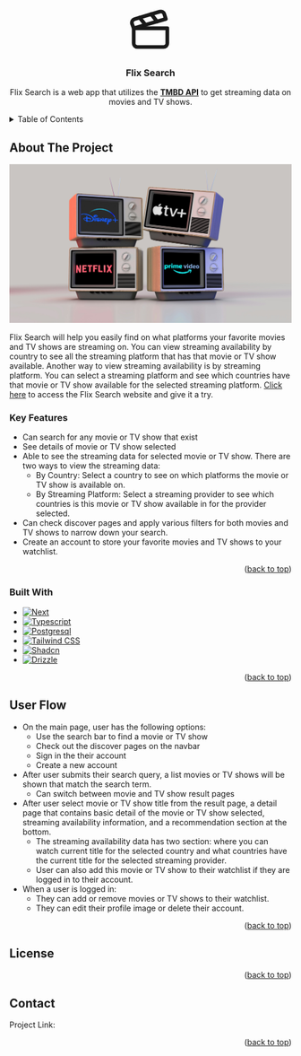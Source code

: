 <!-- Improved compatibility of back to top link: See: https://github.com/othneildrew/Best-README-Template/pull/73 -->

<a name="readme-top"></a>

<!--
*** Thanks for checking out the Best-README-Template. If you have a suggestion
*** that would make this better, please fork the repo and create a pull request
*** or simply open an issue with the tag "enhancement".
*** Don't forget to give the project a star!
*** Thanks again! Now go create something AMAZING! :D
-->

<!-- PROJECT SHIELDS -->
<!--
*** I'm using markdown "reference style" links for readability.
*** Reference links are enclosed in brackets [ ] instead of parentheses ( ).
*** See the bottom of this document for the declaration of the reference variables
*** for contributors-url, forks-url, etc. This is an optional, concise syntax you may use.
*** https://www.markdownguide.org/basic-syntax/#reference-style-links
-->

<!-- [![Contributors][contributors-shield]][contributors-url]
[![Forks][forks-shield]][forks-url]
[![Stargazers][stars-shield]][stars-url]
[![Issues][issues-shield]][issues-url]
[![MIT License][license-shield]][license-url]
[![LinkedIn][linkedin-shield]][linkedin-url] -->

<!-- PROJECT LOGO -->
<br />
<div align="center">
  <a href="#">
      <svg xmlns="http://www.w3.org/2000/svg" width="80" height="80" viewBox="0 0 24 24" fill="none" stroke="currentColor" stroke-width="2" stroke-linecap="round" stroke-linejoin="round" class="lucide lucide-clapperboard"><path d="M20.2 6 3 11l-.9-2.4c-.3-1.1.3-2.2 1.3-2.5l13.5-4c1.1-.3 2.2.3 2.5 1.3Z"/><path d="m6.2 5.3 3.1 3.9"/><path d="m12.4 3.4 3.1 4"/><path d="M3 11h18v8a2 2 0 0 1-2 2H5a2 2 0 0 1-2-2Z"/></svg>
  </a>

<h3 align="center">Flix Search</h3>

  <p align="center">
    Flix Search is a web app that utilizes the <a href="https://developer.themoviedb.org/docs/getting-started"><strong>TMBD API</strong></a> to get streaming data on movies and TV shows.
    <!-- <br />
    <a href="https://github.com/github_username/repo_name"><strong>Explore the docs »</strong></a>
    <br />
    <br />
    <a href="https://github.com/github_username/repo_name">View Demo</a>
    ·
    <a href="https://github.com/github_username/repo_name/issues/new?labels=bug&template=bug-report---.md">Report Bug</a>
    ·
    <a href="https://github.com/github_username/repo_name/issues/new?labels=enhancement&template=feature-request---.md">Request Feature</a> -->
  </p>
</div>

<!-- TABLE OF CONTENTS -->
<details>
  <summary>Table of Contents</summary>
  <ol>
    <li>
      <a href="#about-the-project">About The Project</a>
      <ul>
        <li><a href="#built-with">Built With</a></li>
      </ul>
    </li>
    <li><a href="#user-flow">User Flow</a></li>
    <li><a href="#license">License</a></li>
    <li><a href="#contact">Contact</a></li>
  </ol>
</details>

<!-- ABOUT THE PROJECT -->

## About The Project

<!-- [![Global Streaming Search Screen Shot][./public/streamingProviders.jpg]](#) -->

![The San Juan Mountains are beautiful!](/public/streamingProviders.jpg "San Juan Mountains")

Flix Search will help you easily find on what platforms your favorite movies and TV shows are streaming on. You can view streaming availability by country to see all the streaming platform that has that movie or TV show available. Another way to view streaming availability is by streaming platform. You can select a streaming platform and see which countries have that movie or TV show available for the selected streaming platform. [Click here](#) to access the Flix Search website and give it a try.

### Key Features

- Can search for any movie or TV show that exist
- See details of movie or TV show selected
- Able to see the streaming data for selected movie or TV show. There are two ways to view the streaming data:
  - By Country: Select a country to see on which platforms the movie or TV show is available on.
  - By Streaming Platform: Select a streaming provider to see which countries is this movie or TV show available in for the provider selected.
- Can check discover pages and apply various filters for both movies and TV shows to narrow down your search.
- Create an account to store your favorite movies and TV shows to your watchlist.

<p align="right">(<a href="#readme-top">back to top</a>)</p>

### Built With

- [![Next][Next.js]][Next-url]
- [![Typescript][Typescript.com]][Typescript-url]
- [![Postgresql][Postgresql.com]][Postgresql-url]
- [![Tailwind CSS][Tailwind.com]][Tailwind-url]
- [![Shadcn][Shadcn.com]][Shadcn-url]
- [![Drizzle][Drizzle.com]][Drizzle-url]

<p align="right">(<a href="#readme-top">back to top</a>)</p>

<!-- USAGE EXAMPLES -->

## User Flow

- On the main page, user has the following options:
  - Use the search bar to find a movie or TV show
  - Check out the discover pages on the navbar
  - Sign in the their account
  - Create a new account
- After user submits their search query, a list movies or TV shows will be shown that match the search term.
  - Can switch between movie and TV show result pages
- After user select movie or TV show title from the result page, a detail page that contains basic detail of the movie or TV show selected, streaming availability information, and a recommendation section at the bottom.
  - The streaming availability data has two section: where you can watch current title for the selected country and what countries have the current title for the selected streaming provider.
  - User can also add this movie or TV show to their watchlist if they are logged in to their account.
- When a user is logged in:
  - They can add or remove movies or TV shows to their watchlist.
  - They can edit their profile image or delete their account.

<p align="right">(<a href="#readme-top">back to top</a>)</p>

<!-- LICENSE -->

## License

<!-- Distributed under the MIT License. See `LICENSE.txt` for more information. -->

<p align="right">(<a href="#readme-top">back to top</a>)</p>

<!-- CONTACT -->

## Contact

<!-- Your Name - [@twitter_handle](https://twitter.com/twitter_handle) - email@email_client.com -->

Project Link:

<p align="right">(<a href="#readme-top">back to top</a>)</p>

<!-- MARKDOWN LINKS & IMAGES -->
<!-- https://www.markdownguide.org/basic-syntax/#reference-style-links -->

[contributors-shield]: https://img.shields.io/github/contributors/github_username/repo_name.svg?style=for-the-badge
[contributors-url]: https://github.com/github_username/repo_name/graphs/contributors
[forks-shield]: https://img.shields.io/github/forks/github_username/repo_name.svg?style=for-the-badge
[forks-url]: https://github.com/github_username/repo_name/network/members
[stars-shield]: https://img.shields.io/github/stars/github_username/repo_name.svg?style=for-the-badge
[stars-url]: https://github.com/github_username/repo_name/stargazers
[issues-shield]: https://img.shields.io/github/issues/github_username/repo_name.svg?style=for-the-badge
[issues-url]: https://github.com/github_username/repo_name/issues
[license-shield]: https://img.shields.io/github/license/github_username/repo_name.svg?style=for-the-badge
[license-url]: https://github.com/github_username/repo_name/blob/master/LICENSE.txt
[linkedin-shield]: https://img.shields.io/badge/-LinkedIn-black.svg?style=for-the-badge&logo=linkedin&colorB=555
[linkedin-url]: https://linkedin.com/in/linkedin_username
[website-screenshot]: /app/static/images/website_screenshot.png

<!-- Bade Links  -->
<!-- logos found here: https://shields.io/docs/logos -->

[Next.js]: https://img.shields.io/badge/next.js-000000?style=for-the-badge&logo=nextdotjs&logoColor=white
[Next-url]: https://nextjs.org/
[React.js]: https://img.shields.io/badge/React-20232A?style=for-the-badge&logo=react&logoColor=61DAFB
[React-url]: https://reactjs.org/
[Postgresql.com]: https://img.shields.io/badge/postgresql-4169E1?style=for-the-badge&logo=postgresql&logoColor=white
[Postgresql-url]: https://www.postgresql.org/
[HTML.com]: https://img.shields.io/badge/html-E34F26?style=for-the-badge&logo=html5&logoColor=white
[HTML-url]: https://html.spec.whatwg.org/
[Javascript.com]: https://img.shields.io/badge/javascript-F7DF1E?style=for-the-badge&logo=javascript&logoColor=white
[Javascript-url]: https://ecma-international.org/publications-and-standards/standards/ecma-262/
[Typescript.com]: https://img.shields.io/badge/typescript-65ADF1?style=for-the-badge&logo=typescript&logoColor=white
[Typescript-url]: https://www.typescriptlang.org/
[Tailwind.com]: https://img.shields.io/badge/tailwindcss-06B6D4?style=for-the-badge&logo=tailwindcss&logoColor=white
[Tailwind-url]: https://tailwindcss.com/
[Drizzle.com]: https://img.shields.io/badge/drizzle-C5F74F?style=for-the-badge&logo=drizzle&logoColor=black
[Drizzle-url]: https://orm.drizzle.team/
[Shadcn.com]: https://img.shields.io/badge/shadcnui-000000?style=for-the-badge&logo=shadcnui&logoColor=white
[Shadcn-url]: https://ui.shadcn.com/
